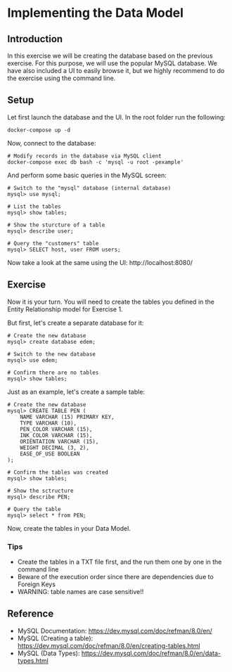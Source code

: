 # Implementing the Data Model

## Introduction

In this exercise we will be creating the database based on the previous exercise. For this purpose, we will use the popular MySQL database.
We have also included a UI to easily browse it, but we highly recommend to do the exercise using the command line.

## Setup

Let first launch the database and the UI. In the root folder run the following:

```shell
docker-compose up -d
```

Now, connect to the database:

```shell
# Modify records in the database via MySQL client
docker-compose exec db bash -c 'mysql -u root -pexample'
```

And perform some basic queries in the MySQL screen:

```shell
# Switch to the "mysql" database (internal database)
mysql> use mysql;

# List the tables
mysql> show tables;

# Show the sturcture of a table
mysql> describe user;

# Query the "customers" table
mysql> SELECT host, user FROM users;
```

Now take a look at the same using the UI: http://localhost:8080/

## Exercise

Now it is your turn. You will need to create the tables you defined in the Entity Relationship model for Exercise 1.

But first, let's create a separate database for it:

```shell
# Create the new database
mysql> create database edem;

# Switch to the new database
mysql> use edem;

# Confirm there are no tables
mysql> show tables;
```

Just as an example, let's create a sample table:

```shell
# Create the new database
mysql> CREATE TABLE PEN (
	NAME VARCHAR (15) PRIMARY KEY, 
	TYPE VARCHAR (10), 
	PEN_COLOR VARCHAR (15),
	INK_COLOR VARCHAR (15),
	ORIENTATION VARCHAR (15),
	WEIGHT DECIMAL (3, 2),
	EASE_OF_USE BOOLEAN
);

# Confirm the tables was created
mysql> show tables;

# Show the sctructure
mysql> describe PEN;

# Query the table 
mysql> select * from PEN;
```

Now, create the tables in your Data Model.

### Tips

* Create the tables in a TXT file first, and the run them one by one in the command line
* Beware of the execution order since there are dependencies due to Foreign Keys
* WARNING: table names are case sensitive!!

## Reference

* MySQL Documentation: https://dev.mysql.com/doc/refman/8.0/en/
* MySQL (Creating a table): https://dev.mysql.com/doc/refman/8.0/en/creating-tables.html
* MySQL (Data Types): https://dev.mysql.com/doc/refman/8.0/en/data-types.html

